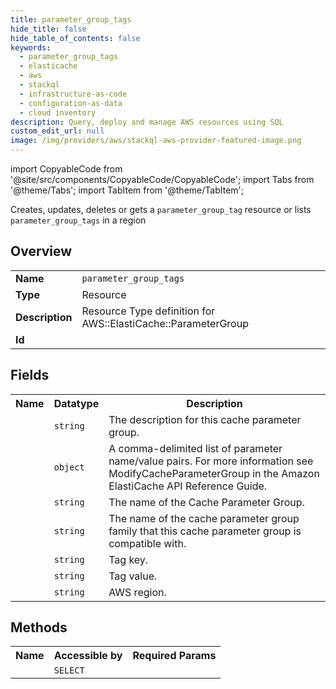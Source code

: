 ```yaml
---
title: parameter_group_tags
hide_title: false
hide_table_of_contents: false
keywords:
  - parameter_group_tags
  - elasticache
  - aws
  - stackql
  - infrastructure-as-code
  - configuration-as-data
  - cloud inventory
description: Query, deploy and manage AWS resources using SQL
custom_edit_url: null
image: /img/providers/aws/stackql-aws-provider-featured-image.png
---
```


import CopyableCode from '@site/src/components/CopyableCode/CopyableCode';
import Tabs from '@theme/Tabs';
import TabItem from '@theme/TabItem';

Creates, updates, deletes or gets a <code>parameter_group_tag</code> resource or lists <code>parameter_group_tags</code> in a region

## Overview
<table><tbody>
<tr><td><b>Name</b></td><td><code>parameter_group_tags</code></td></tr>
<tr><td><b>Type</b></td><td>Resource</td></tr>
<tr><td><b>Description</b></td><td>Resource Type definition for AWS::ElastiCache::ParameterGroup</td></tr>
<tr><td><b>Id</b></td><td><CopyableCode code="aws.elasticache.parameter_group_tags" /></td></tr>
</tbody></table>

## Fields
<table><tbody><tr><th>Name</th><th>Datatype</th><th>Description</th></tr><tr><td><CopyableCode code="description" /></td><td><code>string</code></td><td>The description for this cache parameter group.</td></tr>
<tr><td><CopyableCode code="properties" /></td><td><code>object</code></td><td>A comma-delimited list of parameter name/value pairs. For more information see ModifyCacheParameterGroup in the Amazon ElastiCache API Reference Guide.</td></tr>
<tr><td><CopyableCode code="cache_parameter_group_name" /></td><td><code>string</code></td><td>The name of the Cache Parameter Group.</td></tr>
<tr><td><CopyableCode code="cache_parameter_group_family" /></td><td><code>string</code></td><td>The name of the cache parameter group family that this cache parameter group is compatible with.</td></tr>
<tr><td><CopyableCode code="tag_key" /></td><td><code>string</code></td><td>Tag key.</td></tr>
<tr><td><CopyableCode code="tag_value" /></td><td><code>string</code></td><td>Tag value.</td></tr>
<tr><td><CopyableCode code="region" /></td><td><code>string</code></td><td>AWS region.</td></tr>
</tbody></table>

## Methods

<table><tbody>
  <tr>
    <th>Name</th>
    <th>Accessible by</th>
    <th>Required Params</th>
  </tr>
  <tr>
    <td><CopyableCode code="view" /></td>
    <td><code>SELECT</code></td>
    <td><CopyableCode code="region" /></td>
  </tr>
</tbody></table>








